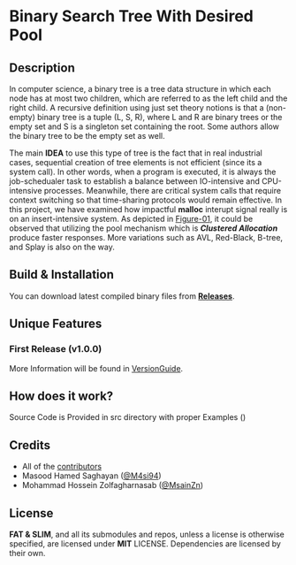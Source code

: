 # Binary Search Tree With Desired Pool

## Description

In computer science, a binary tree is a tree data structure in which each node has at most two children, which are referred to as the left child and the right child. A recursive definition using just set theory notions is that a (non-empty) binary tree is a tuple (L, S, R), where L and R are binary trees or the empty set and S is a singleton set containing the root. Some authors allow the binary tree to be the empty set as well.

The main **IDEA** to use this type of tree is the fact that in real industrial cases, sequential creation of tree elements is not efficient (since its a  system call). 
In other words, when a program is executed, it is always the job-schedualer task to establish a balance between IO-intensive and CPU-intensive processes. Meanwhile, there are critical system calls that require context switching so that time-sharing protocols would remain effective. In this project, we have examined how impactful **malloc** interupt signal really is on an insert-intensive system.
As depicted in [Figure-01](https://github.com/DataStructureAndAlgorithmBestPractice/B/blob/master/Results/plots/plot.png?raw=true), it could be observed that utilizing the pool mechanism which is ***Clustered Allocation*** produce faster responses.
More variations such as AVL, Red-Black, B-tree, and Splay is also on the way.

## Build & Installation

You can download latest compiled binary files from **[Releases](https://github.com/DataStructureAndAlgorithmBestPractice)**.

## Unique Features
### First Release (v1.0.0)
More Information will be found in [VersionGuide]().

## How does it work?
Source Code is Provided in src directory with proper Examples ()

## Credits
- All of the <a href="https://github.com/DataStructureAndAlgorithmBestPractice">contributors</a> 
- Masood Hamed Saghayan (<a href="https://github.com/M4si94">@M4si94</a>)
- Mohammad Hossein Zolfagharnasab (<a href="https://github.com/MsainZn">@MsainZn</a>)


## License
**FAT & SLIM**, and all its submodules and repos, unless a license is otherwise specified, are licensed under **MIT** LICENSE.
Dependencies are licensed by their own.


